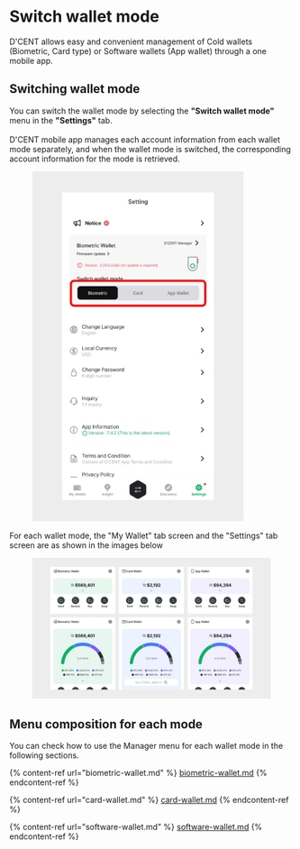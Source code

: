 # Switch wallet mode

D'CENT allows easy and convenient management of Cold wallets (Biometric, Card type) or Software wallets (App wallet) through a one mobile app.

## Switching wallet mode

You can switch the wallet mode by selecting the **"Switch wallet mode"** menu in the **"Settings"** tab. \
\
D'CENT mobile app manages each account information from each wallet mode separately, and when the wallet mode is switched, the corresponding account information for the mode is retrieved.

<div align="left"><figure><img src="../../../.gitbook/assets/1 (21).jpg" alt="" width="376"><figcaption></figcaption></figure></div>

For each wallet mode, the "My Wallet" tab screen and the "Settings" tab screen are as shown in the images below



<div align="left"><figure><img src="../../../.gitbook/assets/2.jpg" alt=""><figcaption></figcaption></figure></div>

## Menu composition for each mode

You can check how to use the Manager menu for each wallet mode in the following sections.

{% content-ref url="biometric-wallet.md" %}
[biometric-wallet.md](biometric-wallet.md)
{% endcontent-ref %}

{% content-ref url="card-wallet.md" %}
[card-wallet.md](card-wallet.md)
{% endcontent-ref %}

{% content-ref url="software-wallet.md" %}
[software-wallet.md](software-wallet.md)
{% endcontent-ref %}
